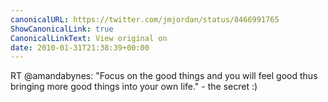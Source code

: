 ```yaml
---
canonicalURL: https://twitter.com/jmjordan/status/8466991765
ShowCanonicalLink: true
CanonicalLinkText: View original on
date: 2010-01-31T21:38:39+00:00
---
```

RT @amandabynes: "Focus on the good things and you will feel good thus bringing more good things into your own life." - the secret :)
